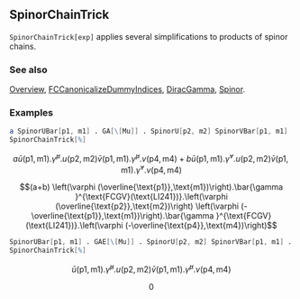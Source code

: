## SpinorChainTrick

`SpinorChainTrick[exp]` applies several simplifications to products of spinor chains.

### See also

[Overview](Extra/FeynCalc.md), [FCCanonicalizeDummyIndices](FCCanonicalizeDummyIndices.md), [DiracGamma](DiracGamma.md), [Spinor](Spinor.md).

### Examples

```mathematica
a SpinorUBar[p1, m1] . GA[\[Mu]] . SpinorU[p2, m2] SpinorVBar[p1, m1] . GA[\[Mu]] . SpinorV[p4, m4] + b SpinorUBar[p1, m1] . GA[\[Nu]] . SpinorU[p2, m2] SpinorVBar[p1, m1] . GA[\[Nu]] . SpinorV[p4, m4]
SpinorChainTrick[%]
```

$$a \bar{u}(\text{p1},\text{m1}).\bar{\gamma }^{\mu }.u(\text{p2},\text{m2}) \bar{v}(\text{p1},\text{m1}).\bar{\gamma }^{\mu }.v(\text{p4},\text{m4})+b \bar{u}(\text{p1},\text{m1}).\bar{\gamma }^{\nu }.u(\text{p2},\text{m2}) \bar{v}(\text{p1},\text{m1}).\bar{\gamma }^{\nu }.v(\text{p4},\text{m4})$$

$$(a+b) \left(\varphi (\overline{\text{p1}},\text{m1})\right).\bar{\gamma }^{\text{FCGV}(\text{LI241})}.\left(\varphi (\overline{\text{p2}},\text{m2})\right) \left(\varphi (-\overline{\text{p1}},\text{m1})\right).\bar{\gamma }^{\text{FCGV}(\text{LI241})}.\left(\varphi (-\overline{\text{p4}},\text{m4})\right)$$

```mathematica
SpinorUBar[p1, m1] . GAE[\[Mu]] . SpinorU[p2, m2] SpinorVBar[p1, m1] . GA[\[Mu]] . SpinorV[p4, m4]
SpinorChainTrick[%]
```

$$\bar{u}(\text{p1},\text{m1}).\hat{\gamma }^{\mu }.u(\text{p2},\text{m2}) \bar{v}(\text{p1},\text{m1}).\bar{\gamma }^{\mu }.v(\text{p4},\text{m4})$$

$$0$$
